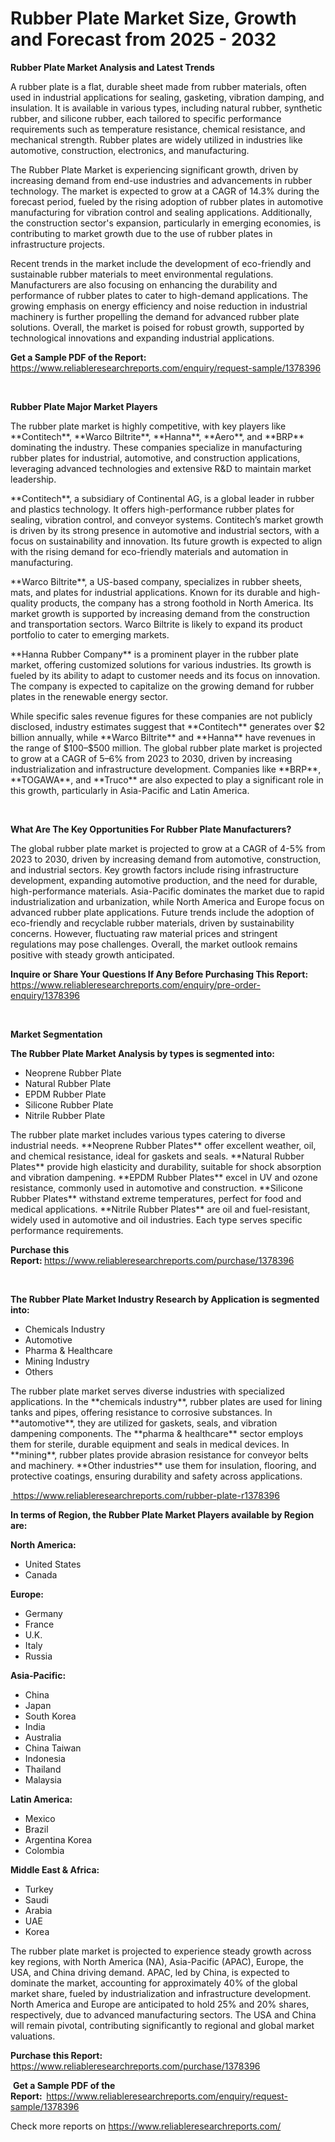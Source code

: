 <p><h1>Rubber Plate Market Size, Growth and Forecast from 2025 - 2032</h1></p><p><strong>Rubber Plate Market Analysis and Latest Trends</strong></p>
<p><p>A rubber plate is a flat, durable sheet made from rubber materials, often used in industrial applications for sealing, gasketing, vibration damping, and insulation. It is available in various types, including natural rubber, synthetic rubber, and silicone rubber, each tailored to specific performance requirements such as temperature resistance, chemical resistance, and mechanical strength. Rubber plates are widely utilized in industries like automotive, construction, electronics, and manufacturing.</p><p>The Rubber Plate Market is experiencing significant growth, driven by increasing demand from end-use industries and advancements in rubber technology. The market is expected to grow at a CAGR of 14.3% during the forecast period, fueled by the rising adoption of rubber plates in automotive manufacturing for vibration control and sealing applications. Additionally, the construction sector's expansion, particularly in emerging economies, is contributing to market growth due to the use of rubber plates in infrastructure projects.</p><p>Recent trends in the market include the development of eco-friendly and sustainable rubber materials to meet environmental regulations. Manufacturers are also focusing on enhancing the durability and performance of rubber plates to cater to high-demand applications. The growing emphasis on energy efficiency and noise reduction in industrial machinery is further propelling the demand for advanced rubber plate solutions. Overall, the market is poised for robust growth, supported by technological innovations and expanding industrial applications.</p></p>
<p><strong>Get a Sample PDF of the Report:&nbsp;</strong> <a href="https://www.reliableresearchreports.com/enquiry/request-sample/1378396?utm_campaign=38&utm_medium=2&utm_source=Github&utm_content=ia&utm_term=25012025&utm_id=rubber-plate">https://www.reliableresearchreports.com/enquiry/request-sample/1378396</a></p>
<p>&nbsp;</p>
<p><strong>Rubber Plate Major Market Players</strong></p>
<p><p>The rubber plate market is highly competitive, with key players like **Contitech**, **Warco Biltrite**, **Hanna**, **Aero**, and **BRP** dominating the industry. These companies specialize in manufacturing rubber plates for industrial, automotive, and construction applications, leveraging advanced technologies and extensive R&D to maintain market leadership.</p><p>**Contitech**, a subsidiary of Continental AG, is a global leader in rubber and plastics technology. It offers high-performance rubber plates for sealing, vibration control, and conveyor systems. Contitech’s market growth is driven by its strong presence in automotive and industrial sectors, with a focus on sustainability and innovation. Its future growth is expected to align with the rising demand for eco-friendly materials and automation in manufacturing.</p><p>**Warco Biltrite**, a US-based company, specializes in rubber sheets, mats, and plates for industrial applications. Known for its durable and high-quality products, the company has a strong foothold in North America. Its market growth is supported by increasing demand from the construction and transportation sectors. Warco Biltrite is likely to expand its product portfolio to cater to emerging markets.</p><p>**Hanna Rubber Company** is a prominent player in the rubber plate market, offering customized solutions for various industries. Its growth is fueled by its ability to adapt to customer needs and its focus on innovation. The company is expected to capitalize on the growing demand for rubber plates in the renewable energy sector.</p><p>While specific sales revenue figures for these companies are not publicly disclosed, industry estimates suggest that **Contitech** generates over $2 billion annually, while **Warco Biltrite** and **Hanna** have revenues in the range of $100–$500 million. The global rubber plate market is projected to grow at a CAGR of 5–6% from 2023 to 2030, driven by increasing industrialization and infrastructure development. Companies like **BRP**, **TOGAWA**, and **Truco** are also expected to play a significant role in this growth, particularly in Asia-Pacific and Latin America.</p></p>
<p>&nbsp;</p>
<p><strong>What Are The Key Opportunities For Rubber Plate Manufacturers?</strong></p>
<p><p>The global rubber plate market is projected to grow at a CAGR of 4-5% from 2023 to 2030, driven by increasing demand from automotive, construction, and industrial sectors. Key growth factors include rising infrastructure development, expanding automotive production, and the need for durable, high-performance materials. Asia-Pacific dominates the market due to rapid industrialization and urbanization, while North America and Europe focus on advanced rubber plate applications. Future trends include the adoption of eco-friendly and recyclable rubber materials, driven by sustainability concerns. However, fluctuating raw material prices and stringent regulations may pose challenges. Overall, the market outlook remains positive with steady growth anticipated.</p></p>
<p><strong>Inquire or Share Your Questions If Any Before Purchasing This Report:</strong> <a href="https://www.reliableresearchreports.com/enquiry/pre-order-enquiry/1378396?utm_campaign=38&utm_medium=2&utm_source=Github&utm_content=ia&utm_term=25012025&utm_id=rubber-plate">https://www.reliableresearchreports.com/enquiry/pre-order-enquiry/1378396</a></p>
<p>&nbsp;</p>
<p><strong>Market Segmentation</strong></p>
<p><strong>The Rubber Plate Market Analysis by types is segmented into:</strong></p>
<p><ul><li>Neoprene Rubber Plate</li><li>Natural Rubber Plate</li><li>EPDM Rubber Plate</li><li>Silicone Rubber Plate</li><li>Nitrile Rubber Plate</li></ul></p>
<p><p>The rubber plate market includes various types catering to diverse industrial needs. **Neoprene Rubber Plates** offer excellent weather, oil, and chemical resistance, ideal for gaskets and seals. **Natural Rubber Plates** provide high elasticity and durability, suitable for shock absorption and vibration dampening. **EPDM Rubber Plates** excel in UV and ozone resistance, commonly used in automotive and construction. **Silicone Rubber Plates** withstand extreme temperatures, perfect for food and medical applications. **Nitrile Rubber Plates** are oil and fuel-resistant, widely used in automotive and oil industries. Each type serves specific performance requirements.</p></p>
<p><strong>Purchase this Report:&nbsp;</strong><a href="https://www.reliableresearchreports.com/purchase/1378396?utm_campaign=38&utm_medium=2&utm_source=Github&utm_content=ia&utm_term=25012025&utm_id=rubber-plate">https://www.reliableresearchreports.com/purchase/1378396</a></p>
<p>&nbsp;</p>
<p><strong>The Rubber Plate Market Industry Research by Application is segmented into:</strong></p>
<p><ul><li>Chemicals Industry</li><li>Automotive</li><li>Pharma & Healthcare</li><li>Mining Industry</li><li>Others</li></ul></p>
<p><p>The rubber plate market serves diverse industries with specialized applications. In the **chemicals industry**, rubber plates are used for lining tanks and pipes, offering resistance to corrosive substances. In **automotive**, they are utilized for gaskets, seals, and vibration dampening components. The **pharma & healthcare** sector employs them for sterile, durable equipment and seals in medical devices. In **mining**, rubber plates provide abrasion resistance for conveyor belts and machinery. **Other industries** use them for insulation, flooring, and protective coatings, ensuring durability and safety across applications.</p></p>
<p><a href="https://www.reliableresearchreports.com/rubber-plate-r1378396?utm_campaign=38&utm_medium=2&utm_source=Github&utm_content=ia&utm_term=25012025&utm_id=rubber-plate">&nbsp;https://www.reliableresearchreports.com/rubber-plate-r1378396</a></p>
<p><strong>In terms of Region, the Rubber Plate Market Players available by Region are:</strong></p>
<p>
    <p> <strong> North America: </strong>
        <ul>
            <li>United States</li>
            <li>Canada</li>
        </ul>
        </p> 
    <p> <strong> Europe: </strong>
        <ul>
            <li>Germany</li>
            <li>France</li>
            <li>U.K.</li>
            <li>Italy</li>
            <li>Russia</li>
        </ul>
        </p> 
    <p> <strong> Asia-Pacific: </strong>
        <ul>
            <li>China</li>
            <li>Japan</li>
            <li>South Korea</li>
            <li>India</li>
            <li>Australia</li>
            <li>China Taiwan</li>
            <li>Indonesia</li>
            <li>Thailand</li>
            <li>Malaysia</li>
        </ul>
        </p> 
    <p> <strong> Latin America: </strong>
        <ul>
            <li>Mexico</li>
            <li>Brazil</li>
            <li>Argentina Korea</li>
            <li>Colombia</li>
        </ul>
        </p> 
    <p> <strong> Middle East & Africa: </strong>
        <ul>
            <li>Turkey</li>
            <li>Saudi</li>
            <li>Arabia</li>
            <li>UAE</li>
            <li>Korea</li>
        </ul>
    </p>
    </p>
<p><p>The rubber plate market is projected to experience steady growth across key regions, with North America (NA), Asia-Pacific (APAC), Europe, the USA, and China driving demand. APAC, led by China, is expected to dominate the market, accounting for approximately 40% of the global market share, fueled by industrialization and infrastructure development. North America and Europe are anticipated to hold 25% and 20% shares, respectively, due to advanced manufacturing sectors. The USA and China will remain pivotal, contributing significantly to regional and global market valuations.</p></p>
<p><strong>Purchase this Report: </strong><a href="https://www.reliableresearchreports.com/purchase/1378396?utm_campaign=38&utm_medium=2&utm_source=Github&utm_content=ia&utm_term=25012025&utm_id=rubber-plate">https://www.reliableresearchreports.com/purchase/1378396</a></p>
<p>&nbsp;<strong>Get a Sample PDF of the Report:&nbsp;&nbsp;</strong><a href="https://www.reliableresearchreports.com/enquiry/request-sample/1378396?utm_campaign=38&utm_medium=2&utm_source=Github&utm_content=ia&utm_term=25012025&utm_id=rubber-plate">https://www.reliableresearchreports.com/enquiry/request-sample/1378396</a></p>
<p><strong></strong></p>
<p>Check more reports on <a href="https://www.reliableresearchreports.com/?utm_campaign=38&utm_medium=2&utm_source=Github&utm_content=ia&utm_term=25012025&utm_id=rubber-plate">https://www.reliableresearchreports.com/</a></p>